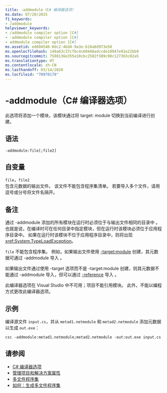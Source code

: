 ```yaml
---
title: -addmodule（C# 编译器选项）
ms.date: 07/20/2015
f1_keywords:
- /addmodule
helpviewer_keywords:
- /addmodule compiler option [C#]
- -addmodule compiler option [C#]
- addmodule compiler option [C#]
ms.assetid: ed604546-0dc2-4bd4-9a3e-610a8d973e58
ms.openlocfilehash: 148a63c37cfbc4c60448adccde10947e91e22bb9
ms.sourcegitcommit: 7588136e355e10cbc2582f389c90c127363c02a5
ms.translationtype: HT
ms.contentlocale: zh-CN
ms.lasthandoff: 03/14/2020
ms.locfileid: "70970178"
---
```

# <a name="-addmodule-c-compiler-options"></a>-addmodule（C# 编译器选项）
此选项将添加一个模块，该模块通过将 target: module 切换到当前编译进行创建。  
  
## <a name="syntax"></a>语法  
  
```console  
-addmodule:file[;file2]  
```  
  
## <a name="arguments"></a>自变量  
 `file`，`file2`  
 包含元数据的输出文件。 该文件不能包含程序集清单。 若要导入多个文件，请用逗号或分号将文件名隔开。  
  
## <a name="remarks"></a>备注  
 通过 -addmodule 添加的所有模块在运行时必须位于与输出文件相同的目录中  。 也就是说，在编译时可在任何目录中指定模块，但在运行时该模块必须位于应用程序目录中。 如果在运行时该模块不位于应用程序目录中，则将出现 <xref:System.TypeLoadException>。  
  
 `file` 不能包含程序集。 例如，如果输出文件使用 [-target:module](./target-module-compiler-option.md) 创建，其元数据可通过 -addmodule 导入  。  
  
 如果输出文件通过使用 -target 选项而不是 -target:module 创建，则其元数据不能通过 -addmodule 导入，但可以通过 [-reference](./reference-compiler-option.md) 导入  。  
  
 此编译器选项在 Visual Studio 中不可用；项目不能引用模块。 此外，不能以编程方式更改此编译器选项。  
  
## <a name="example"></a>示例  
 编译源文件 `input.cs`，并从 `metad1.netmodule` 和 `metad2.netmodule` 添加元数据以生成 `out.exe`：  
  
```console  
csc -addmodule:metad1.netmodule;metad2.netmodule -out:out.exe input.cs  
```  
  
## <a name="see-also"></a>请参阅

- [C# 编译器选项](./index.md)
- [管理项目和解决方案属性](/visualstudio/ide/managing-project-and-solution-properties)
- [多文件程序集](../../../framework/app-domains/multifile-assemblies.md)
- [如何：生成多文件程序集](../../../framework/app-domains/build-multifile-assembly.md)
